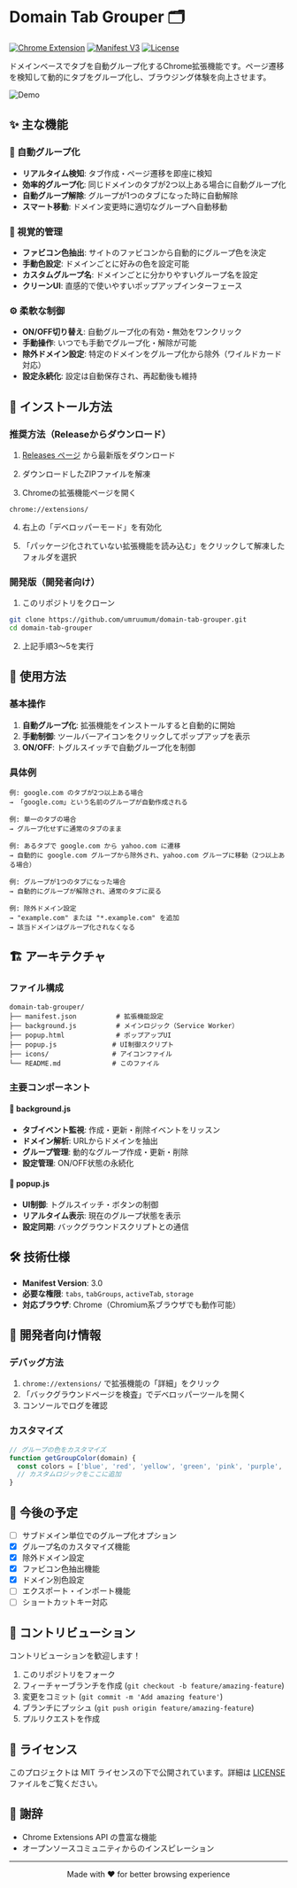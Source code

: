 # Domain Tab Grouper 🗂️

[![Chrome Extension](https://img.shields.io/badge/Chrome-Extension-blue.svg)](https://developer.chrome.com/docs/extensions/)
[![Manifest V3](https://img.shields.io/badge/Manifest-V3-green.svg)](https://developer.chrome.com/docs/extensions/mv3/intro/)
[![License](https://img.shields.io/badge/License-MIT-yellow.svg)](LICENSE)

ドメインベースでタブを自動グループ化するChrome拡張機能です。ページ遷移を検知して動的にタブをグループ化し、ブラウジング体験を向上させます。

![Demo](docs/demo.gif)

## ✨ 主な機能

### 🔄 自動グループ化
- **リアルタイム検知**: タブ作成・ページ遷移を即座に検知
- **効率的グループ化**: 同じドメインのタブが2つ以上ある場合に自動グループ化
- **自動グループ解除**: グループが1つのタブになった時に自動解除
- **スマート移動**: ドメイン変更時に適切なグループへ自動移動

### 🎨 視覚的管理
- **ファビコン色抽出**: サイトのファビコンから自動的にグループ色を決定
- **手動色設定**: ドメインごとに好みの色を設定可能
- **カスタムグループ名**: ドメインごとに分かりやすいグループ名を設定
- **クリーンUI**: 直感的で使いやすいポップアップインターフェース

### ⚙️ 柔軟な制御
- **ON/OFF切り替え**: 自動グループ化の有効・無効をワンクリック
- **手動操作**: いつでも手動でグループ化・解除が可能
- **除外ドメイン設定**: 特定のドメインをグループ化から除外（ワイルドカード対応）
- **設定永続化**: 設定は自動保存され、再起動後も維持

## 🚀 インストール方法

### 推奨方法（Releaseからダウンロード）
1. [Releases ページ](https://github.com/umruumum/domain-tab-grouper/releases) から最新版をダウンロード

2. ダウンロードしたZIPファイルを解凍

3. Chromeの拡張機能ページを開く
```
chrome://extensions/
```

4. 右上の「デベロッパーモード」を有効化

5. 「パッケージ化されていない拡張機能を読み込む」をクリックして解凍したフォルダを選択

### 開発版（開発者向け）
1. このリポジトリをクローン
```bash
git clone https://github.com/umruumum/domain-tab-grouper.git
cd domain-tab-grouper
```

2. 上記手順3〜5を実行

## 📖 使用方法

### 基本操作
1. **自動グループ化**: 拡張機能をインストールすると自動的に開始
2. **手動制御**: ツールバーアイコンをクリックしてポップアップを表示
3. **ON/OFF**: トグルスイッチで自動グループ化を制御

### 具体例
```
例: google.com のタブが2つ以上ある場合
→ 「google.com」という名前のグループが自動作成される

例: 単一のタブの場合
→ グループ化せずに通常のタブのまま

例: あるタブで google.com から yahoo.com に遷移
→ 自動的に google.com グループから除外され、yahoo.com グループに移動（2つ以上ある場合）

例: グループが1つのタブになった場合
→ 自動的にグループが解除され、通常のタブに戻る

例: 除外ドメイン設定
→ "example.com" または "*.example.com" を追加
→ 該当ドメインはグループ化されなくなる
```

## 🏗️ アーキテクチャ

### ファイル構成
```
domain-tab-grouper/
├── manifest.json          # 拡張機能設定
├── background.js          # メインロジック（Service Worker）
├── popup.html             # ポップアップUI
├── popup.js              # UI制御スクリプト
├── icons/                # アイコンファイル
└── README.md             # このファイル
```

### 主要コンポーネント

#### 🔧 background.js
- **タブイベント監視**: 作成・更新・削除イベントをリッスン
- **ドメイン解析**: URLからドメインを抽出
- **グループ管理**: 動的なグループ作成・更新・削除
- **設定管理**: ON/OFF状態の永続化

#### 🎯 popup.js
- **UI制御**: トグルスイッチ・ボタンの制御
- **リアルタイム表示**: 現在のグループ状態を表示
- **設定同期**: バックグラウンドスクリプトとの通信

## 🛠️ 技術仕様

- **Manifest Version**: 3.0
- **必要な権限**: `tabs`, `tabGroups`, `activeTab`, `storage`
- **対応ブラウザ**: Chrome（Chromium系ブラウザでも動作可能）

## 🔧 開発者向け情報

### デバッグ方法
1. `chrome://extensions/` で拡張機能の「詳細」をクリック
2. 「バックグラウンドページを検査」でデベロッパーツールを開く
3. コンソールでログを確認

### カスタマイズ
```javascript
// グループの色をカスタマイズ
function getGroupColor(domain) {
  const colors = ['blue', 'red', 'yellow', 'green', 'pink', 'purple', 'cyan', 'grey'];
  // カスタムロジックをここに追加
}
```

## 🎯 今後の予定

- [ ] サブドメイン単位でのグループ化オプション  
- [x] グループ名のカスタマイズ機能
- [x] 除外ドメイン設定
- [x] ファビコン色抽出機能
- [x] ドメイン別色設定
- [ ] エクスポート・インポート機能
- [ ] ショートカットキー対応

## 🤝 コントリビューション

コントリビューションを歓迎します！

1. このリポジトリをフォーク
2. フィーチャーブランチを作成 (`git checkout -b feature/amazing-feature`)
3. 変更をコミット (`git commit -m 'Add amazing feature'`)
4. ブランチにプッシュ (`git push origin feature/amazing-feature`)
5. プルリクエストを作成

## 📝 ライセンス

このプロジェクトは MIT ライセンスの下で公開されています。詳細は [LICENSE](LICENSE) ファイルをご覧ください。

## 🙏 謝辞

- Chrome Extensions API の豊富な機能
- オープンソースコミュニティからのインスピレーション

---

<div align="center">
Made with ❤️ for better browsing experience
</div>
